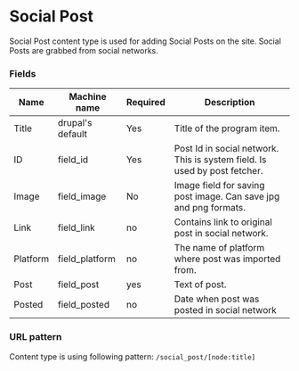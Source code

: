 # Social Post
Social Post content type is used for adding Social Posts on the site. Social Posts are grabbed from social networks.

### Fields
| Name  | Machine name | Required | Description |
| ------------- | ------------- | ------------- | ------------- |
| Title  | drupal's default  | Yes | Title of the program item. |
| ID| field_id|Yes|Post Id in social network. This is system field. Is used by post fetcher.|
| Image| field_image|No|Image field for saving post image. Can save jpg and png formats.|
|Link|field_link|no|Contains link to original post in social network.|
|Platform|field_platform|no|The name of platform where post was imported from.|
|Post|field_post|yes|Text of post.|
|Posted|field_posted|no|Date when post was posted in social network
### URL pattern

Content type is using following pattern:
`/social_post/[node:title]`
